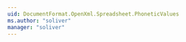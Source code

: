 ```yaml
---
uid: DocumentFormat.OpenXml.Spreadsheet.PhoneticValues
ms.author: "soliver"
manager: "soliver"
---
```


